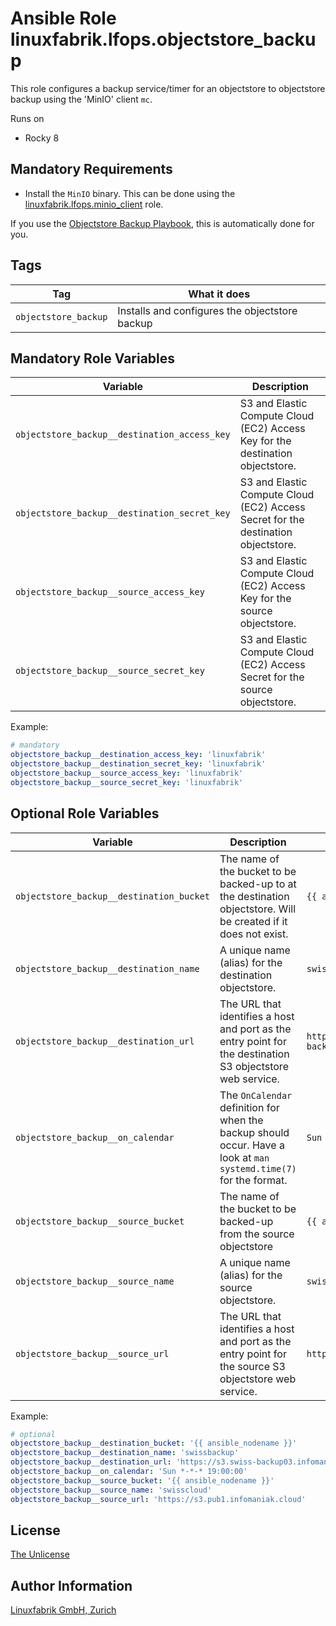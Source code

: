 # Ansible Role linuxfabrik.lfops.objectstore_backup

This role configures a backup service/timer for an objectstore to objectstore backup using the 'MinIO' client `mc`.

Runs on

* Rocky 8


## Mandatory Requirements

* Install the `MinIO` binary. This can be done using the [linuxfabrik.lfops.minio_client](https://github.com/Linuxfabrik/lfops/tree/main/roles/minio_client) role.

If you use the [Objectstore Backup Playbook](https://github.com/Linuxfabrik/lfops/blob/main/playbooks/objectstore_backup.yml), this is automatically done for you.


## Tags

| Tag                  | What it does                                   |
| ---                  | ------------                                   |
| `objectstore_backup` | Installs and configures the objectstore backup |


## Mandatory Role Variables

| Variable | Description |
| -------- | ----------- |
| `objectstore_backup__destination_access_key` | S3 and Elastic Compute Cloud (EC2) Access Key for the destination objectstore. |
| `objectstore_backup__destination_secret_key` | S3 and Elastic Compute Cloud (EC2) Access Secret for the destination objectstore. |
| `objectstore_backup__source_access_key` | S3 and Elastic Compute Cloud (EC2) Access Key for the source objectstore. |
| `objectstore_backup__source_secret_key` | S3 and Elastic Compute Cloud (EC2) Access Secret for the source objectstore. |

Example:
```yaml
# mandatory
objectstore_backup__destination_access_key: 'linuxfabrik'
objectstore_backup__destination_secret_key: 'linuxfabrik'
objectstore_backup__source_access_key: 'linuxfabrik'
objectstore_backup__source_secret_key: 'linuxfabrik'
```


## Optional Role Variables

| Variable | Description | Default Value |
| -------- | ----------- | ------------- |
| `objectstore_backup__destination_bucket` | The name of the bucket to be backed-up to at the destination objectstore. Will be created if it does not exist. | `{{ ansible_nodename }}` |
| `objectstore_backup__destination_name` | A unique name (alias) for the destination objectstore. | `swissbackup` |
| `objectstore_backup__destination_url` | The URL that identifies a host and port as the entry point for the destination S3 objectstore web service. | `https://s3.swiss-backup03.infomaniak.com` |
| `objectstore_backup__on_calendar` | The `OnCalendar` definition for when the backup should occur. Have a look at `man systemd.time(7)` for the format. | `Sun *-*-* 19:00:00` |
| `objectstore_backup__source_bucket` | The name of the bucket to be backed-up from the source objectstore | `{{ ansible_nodename }}` |
| `objectstore_backup__source_name` | A unique name (alias) for the source objectstore. | `swisscloud` |
| `objectstore_backup__source_url` | The URL that identifies a host and port as the entry point for the source S3 objectstore web service. | `https://s3.pub1.infomaniak.cloud` |

Example:
```yaml
# optional
objectstore_backup__destination_bucket: '{{ ansible_nodename }}'
objectstore_backup__destination_name: 'swissbackup'
objectstore_backup__destination_url: 'https://s3.swiss-backup03.infomaniak.com'
objectstore_backup__on_calendar: 'Sun *-*-* 19:00:00'
objectstore_backup__source_bucket: '{{ ansible_nodename }}'
objectstore_backup__source_name: 'swisscloud'
objectstore_backup__source_url: 'https://s3.pub1.infomaniak.cloud'
```


## License

[The Unlicense](https://unlicense.org/)


## Author Information

[Linuxfabrik GmbH, Zurich](https://www.linuxfabrik.ch)
